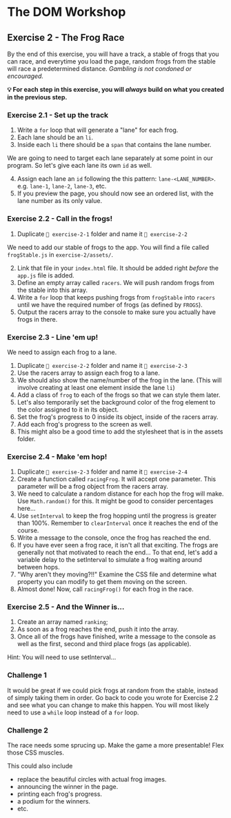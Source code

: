 # The DOM Workshop

## Exercise 2 - The Frog Race

By the end of this exercise, you will have a track, a stable of frogs that you can race, and everytime you load the page, random frogs from the stable will race a predetermined distance. _Gambling is not condoned or encouraged._

**💡 For each step in this exercise, you will _always_ build on what you created in the previous step.**

### Exercise 2.1 - Set up the track

1. Write a `for` loop that will generate a "lane" for each frog.
2. Each lane should be an `li`.
3. Inside each `li` there should be a `span` that contains the lane number.

We are going to need to target each lane separately at some point in our program. So let's give each lane its own `id` as well.

4. Assign each lane an `id` following the this pattern: `lane-<LANE_NUMBER>`. e.g. `lane-1`, `lane-2`, `lane-3`, etc.
5. If you preview the page, you should now see an ordered list, with the lane number as its only value.

### Exercise 2.2 - Call in the frogs!

1. Duplicate `📂 exercise-2-1` folder and name it `📂 exercise-2-2`

We need to add our stable of frogs to the app. You will find a file called `frogStable.js` in `exercise-2/assets/`.

2. Link that file in your `index.html` file. It should be added right _before_ the `app.js` file is added.
3. Define an empty array called `racers`. We will push random frogs from the stable into this array.
4. Write a `for` loop that keeps pushing frogs from `frogStable` into `racers` until we have the required number of frogs (as defined by `FROGS`).
5. Output the racers array to the console to make sure you actually have frogs in there.

### Exercise 2.3 - Line 'em up!

We need to assign each frog to a lane.

1. Duplicate `📂 exercise-2-2` folder and name it `📂 exercise-2-3`
2. Use the racers array to assign each frog to a lane.
3. We should also show the name/number of the frog in the lane. (This will involve creating at least one element inside the lane `li`)
4. Add a class of `frog` to each of the frogs so that we can style them later.
5. Let's also temporarily set the background color of the frog element to the color assigned to it in its object.
6. Set the frog's progress to 0 inside its object, inside of the racers array.
7. Add each frog's progress to the screen as well.
8. This might also be a good time to add the stylesheet that is in the assets folder.

### Exercise 2.4 - Make 'em hop!

1. Duplicate `📂 exercise-2-3` folder and name it `📂 exercise-2-4`
2. Create a function called `racingFrog`. It will accept one parameter. This parameter will be a frog object from the racers array.
3. We need to calculate a random distance for each hop the frog will make. Use `Math.random()` for this. It might be good to consider percentages here...
4. Use `setInterval` to keep the frog hopping until the progress is greater than 100%. Remember to `clearInterval` once it reaches the end of the course. 
5. Write a message to the console, once the frog has reached the end.
6. If you have ever seen a frog race, it isn't all that exciting. The frogs are generally not that motivated to reach the end... To that end, let's add a variable delay to the setInterval to simulate a frog waiting around between hops.
7. "Why aren't they moving?!!" Examine the CSS file and determine what property you can modify to get them moving on the screen.
8. Almost done! Now, call `racingFrog()` for each frog in the race. 

### Exercise 2.5 - And the Winner is...

1. Create an array named `ranking`;
2. As soon as a frog reaches the end, push it into the array.
3. Once all of the frogs have finished, write a message to the console as well as the first, second and third place frogs (as applicable).

Hint: You will need to use setInterval... 

### Challenge 1

It would be great if we could pick frogs at random from the stable, instead of simply taking them in order. Go back to code you wrote for Exercise 2.2 and see what you can change to make this happen. You will most likely need to use a `while` loop instead of a `for` loop.

### Challenge 2

The race needs some sprucing up. Make the game a more presentable! Flex those CSS muscles.

This could also include 

- replace the beautiful circles with actual frog images.
- announcing the winner in the page.
- printing each frog's progress.
- a podium for the winners.
- etc.